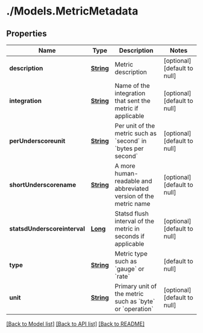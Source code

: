 # ./Models.MetricMetadata
## Properties

Name | Type | Description | Notes
------------ | ------------- | ------------- | -------------
**description** | [**String**][1] | Metric description | [optional] [default to null]
**integration** | [**String**][1] | Name of the integration that sent the metric if applicable | [optional] [default to null]
**perUnderscoreunit** | [**String**][1] | Per unit of the metric such as &#x60;second&#x60; in &#x60;bytes per second&#x60; | [optional] [default to null]
**shortUnderscorename** | [**String**][1] | A more human-readable and abbreviated version of the metric name | [optional] [default to null]
**statsdUnderscoreinterval** | [**Long**][2] | Statsd flush interval of the metric in seconds if applicable | [optional] [default to null]
**type** | [**String**][1] | Metric type such as &#x60;gauge&#x60; or &#x60;rate&#x60; | [default to null]
**unit** | [**String**][1] | Primary unit of the metric such as &#x60;byte&#x60; or &#x60;operation&#x60; | [optional] [default to null]

[[Back to Model list]][3] [[Back to API list]][4] [[Back to README]][5]

[1]: string.md
[2]: long.md
[3]: ../README.md#documentation-for-models
[4]: ../README.md#documentation-for-api-endpoints
[5]: ../README.md
